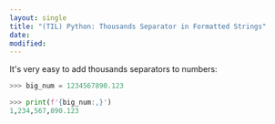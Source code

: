 ```yaml
---
layout: single
title: "(TIL) Python: Thousands Separator in Formatted Strings"
date:
modified:
---
```


It's very easy to add thousands separators to numbers:

```python
>>> big_num = 1234567890.123

>>> print(f'{big_num:,}')
1,234,567,890.123
```
